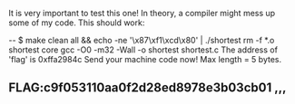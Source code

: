 It is very important to test this one! In theory, a compiler might
mess up some of my code. This should work:

--
$ make clean all && echo -ne '\x87\xf1\xcd\x80' | ./shortest
rm -f *.o shortest core
gcc -O0 -m32 -Wall -o shortest shortest.c
The address of 'flag' is 0xffa2984c
Send your machine code now! Max length = 5 bytes.

FLAG:c9f053110aa0f2d28ed8978e3b03cb01
,,,
--
